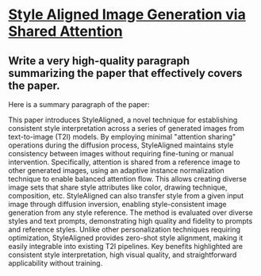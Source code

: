 # [Style Aligned Image Generation via Shared Attention](https://arxiv.org/abs/2312.02133)

## Write a very high-quality paragraph summarizing the paper that effectively covers the paper.

 Here is a summary paragraph of the paper:

This paper introduces StyleAligned, a novel technique for establishing consistent style interpretation across a series of generated images from text-to-image (T2I) models. By employing minimal "attention sharing" operations during the diffusion process, StyleAligned maintains style consistency between images without requiring fine-tuning or manual intervention. Specifically, attention is shared from a reference image to other generated images, using an adaptive instance normalization technique to enable balanced attention flow. This allows creating diverse image sets that share style attributes like color, drawing technique, composition, etc. StyleAligned can also transfer style from a given input image through diffusion inversion, enabling style-consistent image generation from any style reference. The method is evaluated over diverse styles and text prompts, demonstrating high quality and fidelity to prompts and reference styles. Unlike other personalization techniques requiring optimization, StyleAligned provides zero-shot style alignment, making it easily integrable into existing T2I pipelines. Key benefits highlighted are consistent style interpretation, high visual quality, and straightforward applicability without training.
